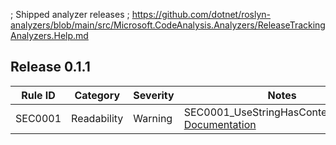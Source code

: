 ﻿; Shipped analyzer releases
; https://github.com/dotnet/roslyn-analyzers/blob/main/src/Microsoft.CodeAnalysis.Analyzers/ReleaseTrackingAnalyzers.Help.md

## Release 0.1.1

Rule ID | Category | Severity | Notes
--------|----------|----------|--------------------
SEC0001 | Readability | Warning | SEC0001_UseStringHasContentAnalyzer; [Documentation]()
